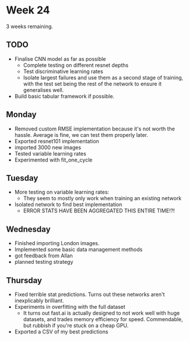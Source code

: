 # Week 24
3 weeks remaining. 

## TODO
- Finalise CNN model as far as possible
  - Complete testing on different resnet depths
  - Test discriminative learning rates
  - Isolate largest failures and use them as a second stage of training, with the test set being the rest of the network to ensure it generalises well. 
- Build basic tabular framework if possible.

## Monday
- Removed custom RMSE implementation because it's not worth the hassle. Average is fine, we can test them properly later. 
- Exported resnet101 implementation
- imported 3000 new images
- Tested variable learning rates
- Experimented with fit\_one\_cycle

## Tuesday
- More testing on variable learning rates:
  - They seem to mostly only work when training an existing network
- Isolated network to find best implementation
  - ERROR STATS HAVE BEEN AGGREGATED THIS ENTIRE TIME!?!

## Wednesday
- Finished importing London images.
- Implemented some basic data management methods
- got feedback from Allan
- planned testing strategy

## Thursday
- Fixed terrible stat predictions. Turns out these networks aren't inexplicably brilliant. 
- Experiments in overfitting with the full dataset 
  - It turns out fast.ai is actually designed to not work well with huge datasets, and trades memory efficiency for speed. Commendable, but rubbish if you're stuck on a cheap GPU.  
- Exported a CSV of my best predictions
